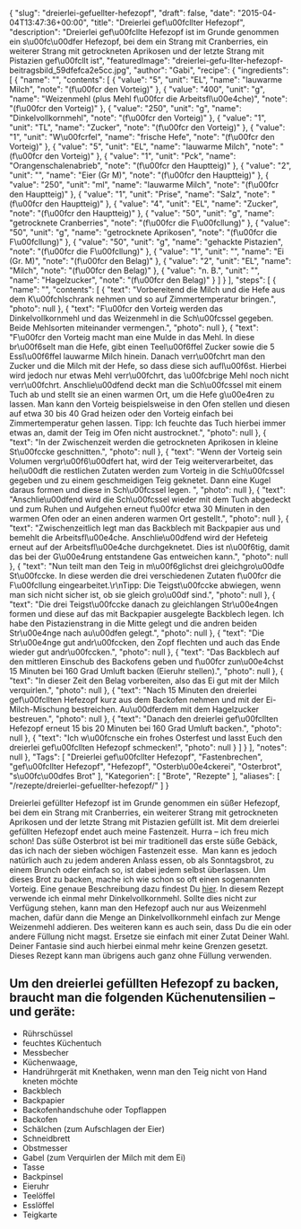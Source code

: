 {
    "slug": "dreierlei-gefuellter-hefezopf",
    "draft": false,
    "date": "2015-04-04T13:47:36+00:00",
    "title": "Dreierlei gef\u00fcllter Hefezopf",
    "description": "Dreierlei gef\u00fcllte Hefezopf ist im Grunde genommen ein s\u00fc\u00dfer Hefezopf, bei dem ein Strang mit Cranberries, ein weiterer Strang mit getrockneten Aprikosen und der letzte Strang mit Pistazien gef\u00fcllt ist",
    "featuredImage": "dreierlei-gefu-llter-hefezopf-beitragsbild_59dfefca2e5cc.jpg",
    "author": "Gabi",
    "recipe": {
        "ingredients": [
            {
                "name": "",
                "contents": [
                    {
                        "value": "5",
                        "unit": "EL",
                        "name": "lauwarme Milch",
                        "note": "(f\u00fcr den Vorteig)"
                    },
                    {
                        "value": "400",
                        "unit": "g",
                        "name": "Weizenmehl (plus Mehl f\u00fcr die Arbeitsfl\u00e4che)",
                        "note": "(f\u00fcr den Vorteig)"
                    },
                    {
                        "value": "250",
                        "unit": "g",
                        "name": "Dinkelvollkornmehl",
                        "note": "(f\u00fcr den Vorteig)"
                    },
                    {
                        "value": "1",
                        "unit": "TL",
                        "name": "Zucker",
                        "note": "(f\u00fcr den Vorteig)"
                    },
                    {
                        "value": "1",
                        "unit": "W\u00fcrfel",
                        "name": "frische Hefe",
                        "note": "(f\u00fcr den Vorteig)"
                    },
                    {
                        "value": "5",
                        "unit": "EL",
                        "name": "lauwarme Milch",
                        "note": "(f\u00fcr den Vorteig)"
                    },
                    {
                        "value": "1",
                        "unit": "Pck",
                        "name": "Orangenschalenabrieb",
                        "note": "(f\u00fcr den Hauptteig)"
                    },
                    {
                        "value": "2",
                        "unit": "",
                        "name": "Eier (Gr M)",
                        "note": "(f\u00fcr den Hauptteig)"
                    },
                    {
                        "value": "250",
                        "unit": "ml",
                        "name": "lauwarme Milch",
                        "note": "(f\u00fcr den Hauptteig)"
                    },
                    {
                        "value": "1",
                        "unit": "Prise",
                        "name": "Salz",
                        "note": "(f\u00fcr den Hauptteig)"
                    },
                    {
                        "value": "4",
                        "unit": "EL",
                        "name": "Zucker",
                        "note": "(f\u00fcr den Hauptteig)"
                    },
                    {
                        "value": "50",
                        "unit": "g",
                        "name": "getrocknete Cranberries",
                        "note": "(f\u00fcr die F\u00fcllung)"
                    },
                    {
                        "value": "50",
                        "unit": "g",
                        "name": "getrocknete Aprikosen",
                        "note": "(f\u00fcr die F\u00fcllung)"
                    },
                    {
                        "value": "50",
                        "unit": "g",
                        "name": "gehackte Pistazien",
                        "note": "(f\u00fcr die F\u00fcllung)"
                    },
                    {
                        "value": "1",
                        "unit": "",
                        "name": "Ei (Gr. M)",
                        "note": "(f\u00fcr den Belag)"
                    },
                    {
                        "value": "2",
                        "unit": "EL",
                        "name": "Milch",
                        "note": "(f\u00fcr den Belag)"
                    },
                    {
                        "value": "n. B.",
                        "unit": "",
                        "name": "Hagelzucker",
                        "note": "(f\u00fcr den Belag)"
                    }
                ]
            }
        ],
        "steps": [
            {
                "name": "",
                "contents": [
                    {
                        "text": "Vorbereitend die Milch und die Hefe aus dem K\u00fchlschrank nehmen und so auf Zimmertemperatur bringen.",
                        "photo": null
                    },
                    {
                        "text": "F\u00fcr den Vorteig werden das Dinkelvollkornmehl und das Weizenmehl in die Sch\u00fcssel gegeben. Beide Mehlsorten miteinander vermengen.",
                        "photo": null
                    },
                    {
                        "text": "F\u00fcr den Vorteig macht man eine Mulde in das Mehl. In diese br\u00f6selt man die Hefe, gibt einen Teel\u00f6ffel Zucker sowie die 5 Essl\u00f6ffel lauwarme Milch hinein. Danach verr\u00fchrt man den Zucker und die Milch mit der Hefe, so dass diese sich aufl\u00f6st. Hierbei wird jedoch nur etwas Mehl verr\u00fchrt, das \u00fcbrige Mehl noch nicht verr\u00fchrt. Anschlie\u00dfend deckt man die Sch\u00fcssel mit einem Tuch ab und stellt sie an einen warmen Ort, um die Hefe g\u00e4ren zu lassen. Man kann den Vorteig beispielsweise in den Ofen stellen und diesen auf etwa 30 bis 40 Grad heizen oder den Vorteig einfach bei Zimmertemperatur gehen lassen. Tipp: Ich feuchte das Tuch hierbei immer etwas an, damit der Teig im Ofen nicht austrocknet.",
                        "photo": null
                    },
                    {
                        "text": "In der Zwischenzeit werden die getrockneten Aprikosen in kleine St\u00fccke geschnitten.",
                        "photo": null
                    },
                    {
                        "text": "Wenn der Vorteig sein Volumen vergr\u00f6\u00dfert hat, wird der Teig weiterverarbeitet, das hei\u00dft die restlichen Zutaten werden zum Vorteig in die Sch\u00fcssel gegeben und zu einem geschmeidigen Teig geknetet. Dann eine Kugel daraus formen und diese in Sch\u00fcssel legen. ",
                        "photo": null
                    },
                    {
                        "text": "Anschlie\u00dfend wird die Sch\u00fcssel wieder mit dem Tuch abgedeckt und zum Ruhen und Aufgehen erneut f\u00fcr etwa 30 Minuten in den warmen Ofen oder an einen anderen warmen Ort gestellt.",
                        "photo": null
                    },
                    {
                        "text": "Zwischenzeitlich legt man das  Backblech mit Backpapier aus und bemehlt die Arbeitsfl\u00e4che. Anschlie\u00dfend wird der Hefeteig erneut auf der Arbeitsfl\u00e4che durchgeknetet. Dies ist n\u00f6tig, damit das bei der G\u00e4rung entstandene Gas entweichen kann.",
                        "photo": null
                    },
                    {
                        "text": "Nun teilt man den Teig in m\u00f6glichst drei gleichgro\u00dfe St\u00fccke. In diese werden die drei verschiedenen Zutaten f\u00fcr die F\u00fcllung eingearbeitet.\r\nTipp: Die Teigst\u00fccke abwiegen, wenn man sich nicht sicher ist, ob sie gleich gro\u00df sind.",
                        "photo": null
                    },
                    {
                        "text": "Die drei Teigst\u00fccke danach zu gleichlangen Str\u00e4ngen formen und diese auf das mit Backpapier ausgelegte Backblech legen. Ich habe den Pistazienstrang in die Mitte gelegt und die andren beiden Str\u00e4nge nach au\u00dfen gelegt.",
                        "photo": null
                    },
                    {
                        "text": "Die Str\u00e4nge gut andr\u00fccken, den Zopf flechten und auch das Ende wieder gut andr\u00fccken.",
                        "photo": null
                    },
                    {
                        "text": "Das Backblech auf den mittleren Einschub des Backofens geben und f\u00fcr zun\u00e4chst 15 Minuten bei 160 Grad Umluft backen (Eieruhr stellen).",
                        "photo": null
                    },
                    {
                        "text": "In dieser Zeit den Belag vorbereiten, also das Ei gut mit der Milch verquirlen.",
                        "photo": null
                    },
                    {
                        "text": "Nach 15 Minuten den dreierlei gef\u00fcllten Hefezopf kurz aus dem Backofen nehmen und mit der Ei-Milch-Mischung bestreichen. Au\u00dferdem mit dem Hagelzucker bestreuen.",
                        "photo": null
                    },
                    {
                        "text": "Danach den dreierlei gef\u00fcllten Hefezopf erneut 15 bis 20 Minuten bei 160 Grad Umluft backen.",
                        "photo": null
                    },
                    {
                        "text": "Ich w\u00fcnsche ein frohes Osterfest und lasst Euch den dreierlei gef\u00fcllten Hefezopf schmecken!",
                        "photo": null
                    }
                ]
            }
        ],
        "notes": null
    },
    "Tags": [
        "Dreierlei gef\u00fcllter Hefezopf",
        "Fastenbrechen",
        "gef\u00fcllter Hefezopf",
        "Hefezopf",
        "Osterb\u00e4ckerei",
        "Osterbrot",
        "s\u00fc\u00dfes Brot"
    ],
    "Kategorien": [
        "Brote",
        "Rezepte"
    ],
    "aliases": [
        "\/rezepte\/dreierlei-gefuellter-hefezopf\/"
    ]
}

Dreierlei gefüllter Hefezopf ist im Grunde genommen ein süßer Hefezopf, bei dem ein Strang mit Cranberries, ein weiterer Strang mit getrockneten Aprikosen und der letzte Strang mit Pistazien gefüllt ist. Mit dem dreierlei gefüllten Hefezopf endet auch meine Fastenzeit. Hurra &#8211; ich freu mich schon! Das süße Osterbrot ist bei mir traditionell das erste süße Gebäck, das ich nach der sieben wöchigen Fastenzeit esse.  Man kann es jedoch natürlich auch zu jedem anderen Anlass essen, ob als Sonntagsbrot, zu einem Brunch oder einfach so, ist dabei jedem selbst überlassen. Um dieses Brot zu backen, mache ich wie schon so oft einen sogenannten Vorteig. Eine genaue Beschreibung dazu findest Du [hier][1]. In diesem Rezept verwende ich einmal mehr Dinkelvollkornmehl. Sollte dies nicht zur Verfügung stehen, kann man den Hefezopf auch nur aus Weizenmehl machen, dafür dann die Menge an Dinkelvollkornmehl einfach zur Menge Weizenmehl addieren. Des weiteren kann es auch sein, dass Du die ein oder andere Füllung nicht magst. Ersetze sie einfach mit einer Zutat Deiner Wahl. Deiner Fantasie sind auch hierbei einmal mehr keine Grenzen gesetzt. Dieses Rezept kann man übrigens auch ganz ohne Füllung verwenden.

## Um den dreierlei gefüllten Hefezopf zu backen, braucht man die folgenden Küchenutensilien &#8211; und geräte:

 * Rührschüssel
 * feuchtes Küchentuch
 * Messbecher
 * Küchenwaage,
 * Handrührgerät mit Knethaken, wenn man den Teig nicht von Hand kneten möchte
 * Backblech
 * Backpapier
 * Backofenhandschuhe oder Topflappen
 * Backofen
 * Schälchen (zum Aufschlagen der Eier)
 * Schneidbrett
 * Obstmesser
 * Gabel (zum Verquirlen der Milch mit dem Ei)
 * Tasse
 * Backpinsel
 * Eieruhr
 * Teelöffel
 * Esslöffel
 * Teigkarte



 [1]: https://kochfokus.de/rezepte/dinkel-weizen-brot/ "Dinkel-Weizen-Brot"